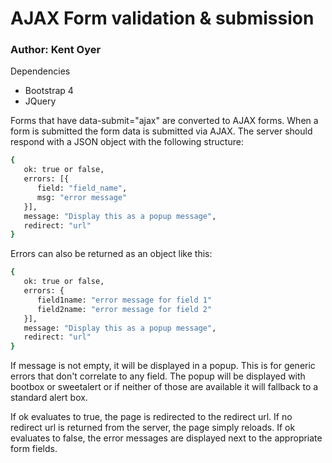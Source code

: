 # AJAX Form validation & submission
### Author: Kent Oyer
Dependencies
- Bootstrap 4
- JQuery

Forms that have data-submit="ajax" are converted to AJAX forms. When a form is submitted the form data is submitted via AJAX. 
The server should respond with a JSON object with the following structure:
 
```sh
{
   ok: true or false,           
   errors: [{
      field: "field_name",
      msg: "error message"
   }],
   message: "Display this as a popup message",
   redirect: "url"
}
```

Errors can also be returned as an object like this:

```sh
{
   ok: true or false,           
   errors: {
      field1name: "error message for field 1"
      field2name: "error message for field 2"
   }],
   message: "Display this as a popup message",
   redirect: "url"
}
```

If message is not empty, it will be displayed in a popup. This is for generic errors that don't correlate to any field. The popup will be displayed with bootbox or sweetalert or if neither of those are available it will fallback to a standard alert box.

If ok evaluates to true, the page is redirected to the redirect url. If no redirect url is returned from the server, the page simply reloads. If ok evaluates to false, the error messages are displayed next to the appropriate form fields.
